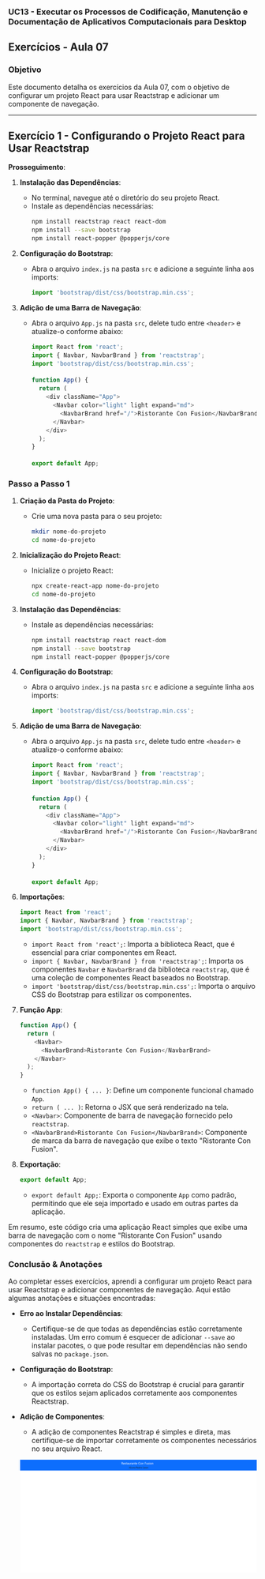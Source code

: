 ### UC13 - Executar os Processos de Codificação, Manutenção e Documentação de Aplicativos Computacionais para Desktop

## Exercícios - Aula 07

### Objetivo
Este documento detalha os exercícios da Aula 07, com o objetivo de configurar um projeto React para usar Reactstrap e adicionar um componente de navegação.

---

## Exercício 1 - Configurando o Projeto React para Usar Reactstrap

**Prosseguimento**:

1. **Instalação das Dependências**:
   - No terminal, navegue até o diretório do seu projeto React.
   - Instale as dependências necessárias:
     ```bash
     npm install reactstrap react react-dom
     npm install --save bootstrap
     npm install react-popper @popperjs/core
     ```

2. **Configuração do Bootstrap**:
   - Abra o arquivo `index.js` na pasta `src` e adicione a seguinte linha aos imports:
     ```javascript
     import 'bootstrap/dist/css/bootstrap.min.css';
     ```

3. **Adição de uma Barra de Navegação**:
   - Abra o arquivo `App.js` na pasta `src`, delete tudo entre `<header>` e atualize-o conforme abaixo:
     ```javascript
     import React from 'react';
     import { Navbar, NavbarBrand } from 'reactstrap';
     import 'bootstrap/dist/css/bootstrap.min.css';

     function App() {
       return (
         <div className="App">
           <Navbar color="light" light expand="md">
             <NavbarBrand href="/">Ristorante Con Fusion</NavbarBrand>
           </Navbar>
         </div>
       );
     }

     export default App;
     ```

### Passo a Passo 1

1. **Criação da Pasta do Projeto**:
   - Crie uma nova pasta para o seu projeto:
     ```bash
     mkdir nome-do-projeto
     cd nome-do-projeto
     ```

2. **Inicialização do Projeto React**:
   - Inicialize o projeto React:
     ```bash
     npx create-react-app nome-do-projeto
     cd nome-do-projeto
     ```

3. **Instalação das Dependências**:
   - Instale as dependências necessárias:
     ```bash
     npm install reactstrap react react-dom
     npm install --save bootstrap
     npm install react-popper @popperjs/core
     ```

4. **Configuração do Bootstrap**:
   - Abra o arquivo `index.js` na pasta `src` e adicione a seguinte linha aos imports:
     ```javascript
     import 'bootstrap/dist/css/bootstrap.min.css';
     ```

5. **Adição de uma Barra de Navegação**:
   - Abra o arquivo `App.js` na pasta `src`, delete tudo entre `<header>` e atualize-o conforme abaixo:
     ```javascript
     import React from 'react';
     import { Navbar, NavbarBrand } from 'reactstrap';
     import 'bootstrap/dist/css/bootstrap.min.css';

     function App() {
       return (
         <div className="App">
           <Navbar color="light" light expand="md">
             <NavbarBrand href="/">Ristorante Con Fusion</NavbarBrand>
           </Navbar>
         </div>
       );
     }

     export default App;
     ```

1. **Importações**:
   ```javascript
   import React from 'react';
   import { Navbar, NavbarBrand } from 'reactstrap';
   import 'bootstrap/dist/css/bootstrap.min.css';
   ```
   - `import React from 'react';`: Importa a biblioteca React, que é essencial para criar componentes em React.
   - `import { Navbar, NavbarBrand } from 'reactstrap';`: Importa os componentes `Navbar` e `NavbarBrand` da biblioteca `reactstrap`, que é uma coleção de componentes React baseados no Bootstrap.
   - `import 'bootstrap/dist/css/bootstrap.min.css';`: Importa o arquivo CSS do Bootstrap para estilizar os componentes.

2. **Função App**:
   ```javascript
   function App() {
     return (
       <Navbar>
         <NavbarBrand>Ristorante Con Fusion</NavbarBrand>
       </Navbar>
     );
   }
   ```
   - `function App() { ... }`: Define um componente funcional chamado `App`.
   - `return ( ... )`: Retorna o JSX que será renderizado na tela.
   - `<Navbar>`: Componente de barra de navegação fornecido pelo `reactstrap`.
   - `<NavbarBrand>Ristorante Con Fusion</NavbarBrand>`: Componente de marca da barra de navegação que exibe o texto "Ristorante Con Fusion".

3. **Exportação**:
   ```javascript
   export default App;
   ```
   - `export default App;`: Exporta o componente `App` como padrão, permitindo que ele seja importado e usado em outras partes da aplicação.

Em resumo, este código cria uma aplicação React simples que exibe uma barra de navegação com o nome "Ristorante Con Fusion" usando componentes do `reactstrap` e estilos do Bootstrap.

### Conclusão & Anotações

Ao completar esses exercícios, aprendi a configurar um projeto React para usar Reactstrap e adicionar componentes de navegação. Aqui estão algumas anotações e situações encontradas:

- **Erro ao Instalar Dependências**:
  - Certifique-se de que todas as dependências estão corretamente instaladas. Um erro comum é esquecer de adicionar `--save` ao instalar pacotes, o que pode resultar em dependências não sendo salvas no `package.json`.

- **Configuração do Bootstrap**:
  - A importação correta do CSS do Bootstrap é crucial para garantir que os estilos sejam aplicados corretamente aos componentes Reactstrap.

- **Adição de Componentes**:
  - A adição de componentes Reactstrap é simples e direta, mas certifique-se de importar corretamente os componentes necessários no seu arquivo React.

  ![imagem navbar](navbar.png)